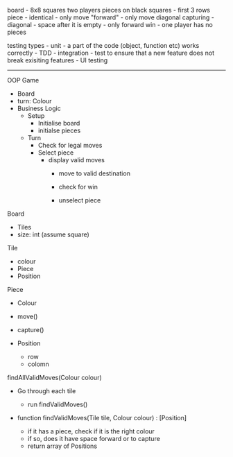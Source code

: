 board
    - 8x8 squares
two players
pieces on black squares
    - first 3 rows
piece
    - identical
    - only move "forward"
    - only move diagonal
capturing
    - diagonal
    - space after it is empty
    - only forward
    <!-- - chain capture -->
win
    - one player has no pieces

testing types
    - unit
        - a part of the code (object, function etc) works correctly
        - TDD
    - integration
        - test to ensure that a new feature does not break exisiting features
    - UI testing
    
---

OOP
Game
- Board
- turn: Colour
- Business Logic
    - Setup
        - Initialise board
        - initialse pieces
    - Turn
        - Check for legal moves
        - Select piece
            - display valid moves
                - move to valid destination
                - check for win

                - unselect piece


Board
- Tiles
- size: int (assume square)

Tile
- colour
- Piece
- Position

Piece
- Colour
- move()
- capture()

- Position
    - row
    - colomn

findAllValidMoves(Colour colour) 
- Go through each tile
    - run findValidMoves()

- function findValidMoves(Tile tile, Colour colour) : \[Position]

    - if it has a piece, check if it is the right colour
    - if so, does it have space forward or to capture
    - return array of Positions